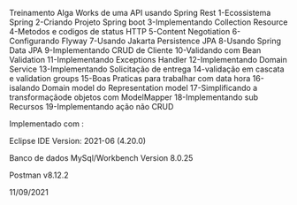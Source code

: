 Treinamento Alga Works de uma API usando Spring Rest 
1-Ecossistema Spring
2-Criando Projeto Spring boot
3-Implementando Collection Resource
4-Metodos e codigos de status HTTP
5-Content Negotiation
6-Configurando Flyway
7-Usando Jakarta Persistence JPA
8-Usando Spring Data JPA
9-Implementando CRUD de Cliente 
10-Validando com Bean Validation
11-Implementando Exceptions Handler
12-Implementando Domain Service 
13-Implementando Solicitação de entrega 
14-validação em cascata e validation groups
15-Boas Praticas  para trabalhar com data hora 
16-isalando Domain model do Representation model
17-Simplificando a transformaçãode objetos com ModelMapper
18-Implementando sub Recursos
19-Implementando ação não CRUD 

Implementado com : 

Eclipse IDE Version: 2021-06 (4.20.0)

Banco de dados MySql/Workbench Version 8.0.25 

Postman v8.12.2

11/09/2021
